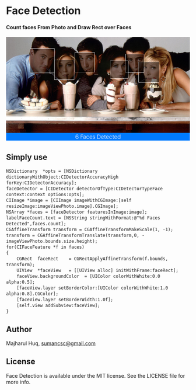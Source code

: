 # Face Detection

#### Count faces From Photo and Draw Rect over Faces

[![](https://raw.githubusercontent.com/Majharul-Huq/SM-DetectFaces/master/SM-DetectFaces/Screenshot-1.png)](Screenshot-1.png)

## Simply use
    NSDictionary  *opts = [NSDictionary dictionaryWithObject:CIDetectorAccuracyHigh forKey:CIDetectorAccuracy];
    faceDetector = [CIDetector detectorOfType:CIDetectorTypeFace context:context options:opts];
    CIImage *image = [CIImage imageWithCGImage:[self resizeImage:imageViewPhoto.image].CGImage];
    NSArray *faces = [faceDetector featuresInImage:image];
    labelFaceCount.text = [NSString stringWithFormat:@"%d Faces Detected",faces.count];
    CGAffineTransform transform = CGAffineTransformMakeScale(1, -1);
    transform = CGAffineTransformTranslate(transform,0, -imageViewPhoto.bounds.size.height);
    for(CIFaceFeature *f in faces)
    {
        CGRect  faceRect    = CGRectApplyAffineTransform(f.bounds, transform);
        UIView  *faceView   = [[UIView alloc] initWithFrame:faceRect];
        faceView.backgroundColor  = [UIColor colorWithWhite:0.0 alpha:0.5];
        [faceView.layer setBorderColor:[UIColor colorWithWhite:1.0 alpha:0.8].CGColor];
        [faceView.layer setBorderWidth:1.0f];
        [self.view addSubview:faceView];
    }

    
## Author

Majharul Huq, sumancsc@gmail.com


## License

Face Detection is available under the MIT license. See the LICENSE file for more info.
